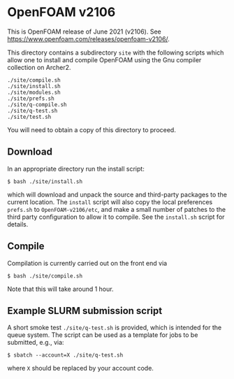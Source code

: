 # OpenFOAM v2106

This is OpenFOAM release of June 2021 (v2106).
See https://www.openfoam.com/releases/openfoam-v2106/.

This directory contains a subdirectory `site` with the
following scripts which allow one to install and compile OpenFOAM
using the Gnu compiler collection on Archer2.
```
./site/compile.sh
./site/install.sh
./site/modules.sh
./site/prefs.sh
./site/q-compile.sh
./site/q-test.sh
./site/test.sh
```

You will need to obtain a copy of this directory to proceed.

## Download

In an appropriate directory run the install script:
```
$ bash ./site/install.sh
```
which will download and unpack the source and third-party packages to the
current location. The `install` script will also copy the local
preferences `prefs.sh` to `OpenFOAM-v2106/etc`, and make a small number of
patches to the third party configuration to allow it to compile. See
the `install.sh` script for details.

## Compile

Compilation is currently carried out on the front end via
```
$ bash ./site/compile.sh
```
Note that this will take around 1 hour.

## Example SLURM submission script

A short smoke test `./site/q-test.sh` is provided, which is intended for the
queue system. The script can be used as a template for jobs to be
submitted, e.g., via:
```
$ sbatch --account=X ./site/q-test.sh
```
where `X` should be replaced by your account code.
